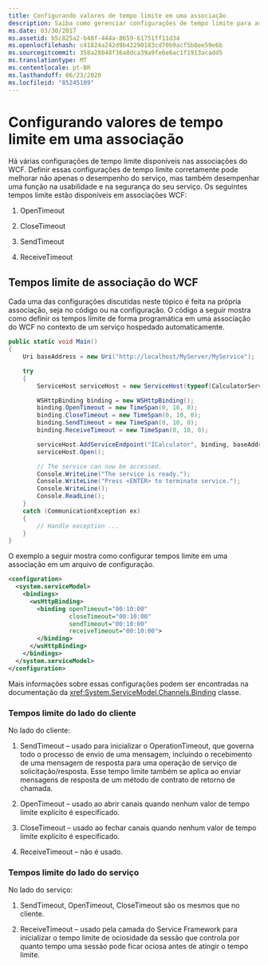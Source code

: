 ```yaml
---
title: Configurando valores de tempo limite em uma associação
description: Saiba como gerenciar configurações de tempo limite para associações do WCF para melhorar o desempenho, a usabilidade e a segurança do seu serviço.
ms.date: 03/30/2017
ms.assetid: b5c825a2-b48f-444a-8659-61751ff11d34
ms.openlocfilehash: c41824a242d9b42290183cd70b9acf5b8ee59e6b
ms.sourcegitcommit: 358a28048f36a8dca39a9fe6e6ac1f1913acadd5
ms.translationtype: MT
ms.contentlocale: pt-BR
ms.lasthandoff: 06/23/2020
ms.locfileid: "85245109"
---
```

# <a name="configuring-timeout-values-on-a-binding"></a>Configurando valores de tempo limite em uma associação
Há várias configurações de tempo limite disponíveis nas associações do WCF. Definir essas configurações de tempo limite corretamente pode melhorar não apenas o desempenho do serviço, mas também desempenhar uma função na usabilidade e na segurança do seu serviço. Os seguintes tempos limite estão disponíveis em associações WCF:  
  
1. OpenTimeout  
  
2. CloseTimeout  
  
3. SendTimeout  
  
4. ReceiveTimeout  
  
## <a name="wcf-binding-timeouts"></a>Tempos limite de associação do WCF  
 Cada uma das configurações discutidas neste tópico é feita na própria associação, seja no código ou na configuração. O código a seguir mostra como definir os tempos limite de forma programática em uma associação do WCF no contexto de um serviço hospedado automaticamente.  
  
```csharp  
public static void Main()
{
    Uri baseAddress = new Uri("http://localhost/MyServer/MyService");

    try
    {
        ServiceHost serviceHost = new ServiceHost(typeof(CalculatorService));

        WSHttpBinding binding = new WSHttpBinding();
        binding.OpenTimeout = new TimeSpan(0, 10, 0);
        binding.CloseTimeout = new TimeSpan(0, 10, 0);
        binding.SendTimeout = new TimeSpan(0, 10, 0);
        binding.ReceiveTimeout = new TimeSpan(0, 10, 0);

        serviceHost.AddServiceEndpoint("ICalculator", binding, baseAddress);
        serviceHost.Open();

        // The service can now be accessed.
        Console.WriteLine("The service is ready.");
        Console.WriteLine("Press <ENTER> to terminate service.");
        Console.WriteLine();
        Console.ReadLine();
    }
    catch (CommunicationException ex)
    {
        // Handle exception ...
    }
}
```  
  
 O exemplo a seguir mostra como configurar tempos limite em uma associação em um arquivo de configuração.  
  
```xml  
<configuration>
  <system.serviceModel>
    <bindings>
      <wsHttpBinding>
        <binding openTimeout="00:10:00"
                 closeTimeout="00:10:00"
                 sendTimeout="00:10:00"
                 receiveTimeout="00:10:00">
        </binding>
      </wsHttpBinding>
    </bindings>
  </system.serviceModel>
</configuration>
```  
  
 Mais informações sobre essas configurações podem ser encontradas na documentação da <xref:System.ServiceModel.Channels.Binding> classe.  
  
### <a name="client-side-timeouts"></a>Tempos limite do lado do cliente  
 No lado do cliente:  
  
1. SendTimeout – usado para inicializar o OperationTimeout, que governa todo o processo de envio de uma mensagem, incluindo o recebimento de uma mensagem de resposta para uma operação de serviço de solicitação/resposta. Esse tempo limite também se aplica ao enviar mensagens de resposta de um método de contrato de retorno de chamada.  
  
2. OpenTimeout – usado ao abrir canais quando nenhum valor de tempo limite explícito é especificado.  
  
3. CloseTimeout – usado ao fechar canais quando nenhum valor de tempo limite explícito é especificado.  
  
4. ReceiveTimeout – não é usado.  
  
### <a name="service-side-timeouts"></a>Tempos limite do lado do serviço  
 No lado do serviço:  
  
1. SendTimeout, OpenTimeout, CloseTimeout são os mesmos que no cliente.  
  
2. ReceiveTimeout – usado pela camada do Service Framework para inicializar o tempo limite de ociosidade da sessão que controla por quanto tempo uma sessão pode ficar ociosa antes de atingir o tempo limite.
